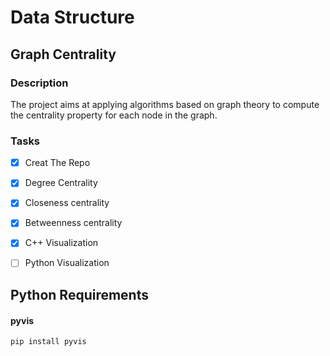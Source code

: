 # Data Structure
## Graph Centrality

### Description
The project aims at applying algorithms based on graph theory to compute the centrality property for each node in the graph.

### Tasks
- [x] Creat The Repo
- [x] Degree Centrality
- [x] Closeness centrality
- [x] Betweenness centrality
- [x] C++ Visualization 
- [ ] Python Visualization


## Python Requirements
#### pyvis 
```
pip install pyvis
```
